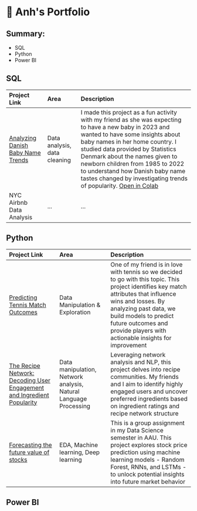 # 💼 Anh's Portfolio
## Summary:
- SQL
- Python
- Power BI

## SQL
| Project Link                       | Area                          | Description   |
| :---                               |     :---                      |   :---        |
| [Analyzing Danish Baby Name Trends](sql/DanishBabyNames.ipynb)  | Data analysis, data cleaning  | I made this project as a fun activity with my friend as she was expecting to have a new baby in 2023 and wanted to have some insights about baby names in her home country. I studied data provided by Statistics Denmark about the names given to newborn children from 1985 to 2022 to understand how Danish baby name tastes changed by investigating trends of popularity. [Open in Colab](https://colab.research.google.com/drive/1U8pJ75JI6QcYZp7SLp8gCXGlZ7kOcRrY?usp=sharing)|
| NYC Airbnb Data Analysis           | ...|...|

## Python
| Project Link                       | Area                          | Description   |
| :---                               |     :---                      |   :---        |
| [Predicting Tennis Match Outcomes](https://github.com/huonganh245/M1-Group-Assignment) | Data Manipulation & Exploration|One of my friend is in love with tennis so we decided to go with this topic. This project identifies key match attributes that influence wins and losses. By analyzing past data, we build models to predict future outcomes and provide players with actionable insights for improvement|
| [The Recipe Network: Decoding User Engagement and Ingredient Popularity](https://github.com/huonganh245/M2-Group-Assignment) | Data manipulation, Network analysis, Natural Language Processing | Leveraging network analysis and NLP, this project delves into recipe communities. My friends and I aim to identify highly engaged users and uncover preferred ingredients based on ingredient ratings and recipe network structure|
| [Forecasting the future value of stocks](https://github.com/huonganh245/M3-group-assignment) | EDA, Machine learning, Deep learning | This is a group assignment in my Data Science semester in AAU. This project explores stock price prediction using machine learning models - Random Forest, RNNs, and LSTMs - to unlock potential insights into future market behavior|

## Power BI

